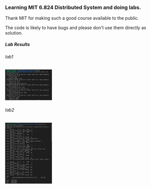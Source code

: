 ### Learning MIT 6.824 Distributed System and doing labs.

Thank MIT for making such a good course available to the public.

The code is likely to have bugs and please don't use them directly as solution.

##### Lab Results

###### lab1
<img src="./src/lab_results/lab1_res.png" width="30%">

###### lab2
<img src="./src/lab_results/lab2_res.png" width="30%">
